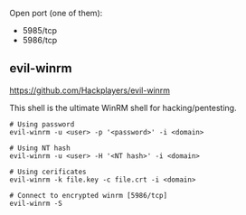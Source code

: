 Open port (one of them):
- 5985/tcp
- 5986/tcp

## evil-winrm
https://github.com/Hackplayers/evil-winrm

This shell is the ultimate WinRM shell for hacking/pentesting.
```
# Using password
evil-winrm -u <user> -p '<password>' -i <domain>

# Using NT hash
evil-winrm -u <user> -H '<NT hash>' -i <domain>

# Using cerificates
evil-winrm -k file.key -c file.crt -i <domain>

# Connect to encrypted winrm [5986/tcp]
evil-winrm -S
```

